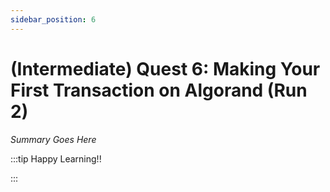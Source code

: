```yaml
---
sidebar_position: 6
---
```


# (Intermediate) Quest 6: Making Your First Transaction on Algorand (Run 2)

_Summary Goes Here_

:::tip Happy Learning!!

<QuestButton text="Go To Quest" />

:::


